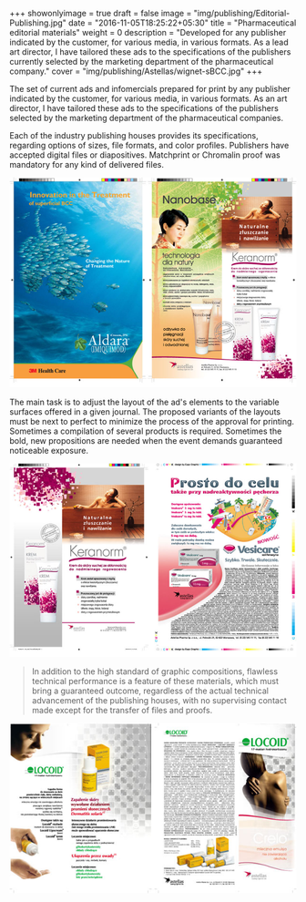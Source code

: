 +++
showonlyimage = true
draft = false
image = "img/publishing/Editorial-Publishing.jpg"
date = "2016-11-05T18:25:22+05:30"
title = "Pharmaceutical editorial materials"
weight = 0
description = "Developed for any publisher indicated by the customer, for various media, in various formats. As a lead art director, I have tailored these ads to the specifications of the publishers currently selected by the marketing department of the pharmaceutical company."
cover = "img/publishing/Astellas/wignet-sBCC.jpg"
+++

The set of current ads and infomercials prepared for print by any publisher indicated by the customer, for various media, in various formats. As an art director, I have tailored these ads to the specifications of the publishers selected by the marketing department of the pharmaceutical companies.

<!--more-->
Each of the industry publishing houses provides its specifications, regarding options of sizes, file formats, and color profiles. Publishers have accepted digital files or diapositives. Matchprint or Chromalin proof was mandatory for any kind of delivered files.

![sample image](/img/publishing/Astellas/x2_editorial_2.jpg)

The main task is to adjust the layout of the ad's elements to the variable surfaces offered in a given journal. The proposed variants of the layouts must be next to perfect to minimize the process of the approval for printing. Sometimes a compilation of several products is required. Sometimes the bold, new propositions are needed when the event demands guaranteed noticeable exposure.

![sample image](/img/publishing/Astellas/x2_editorial_4.jpg)

> In addition to the high standard of graphic compositions, flawless technical performance is a feature of these materials, which must bring a guaranteed outcome, regardless of the actual technical advancement of the publishing houses, with no supervising contact made except for the transfer of files and proofs.

![sample image](/img/publishing/Astellas/locoid.jpg)
